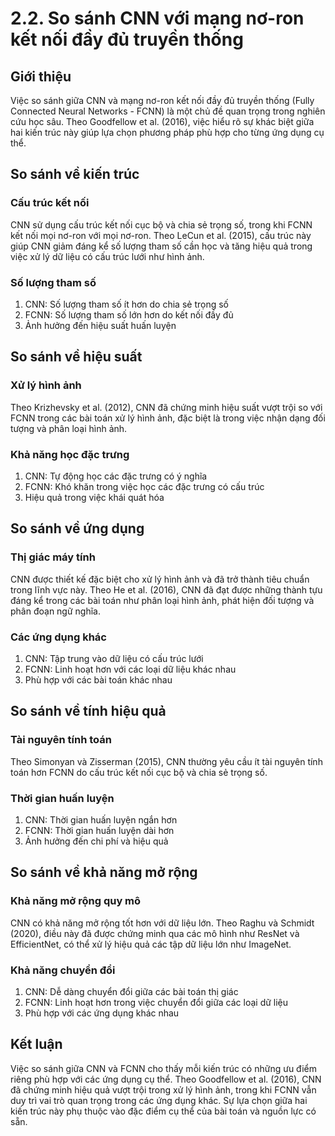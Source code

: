 # 2.2. So sánh CNN với mạng nơ-ron kết nối đầy đủ truyền thống

## Giới thiệu

Việc so sánh giữa CNN và mạng nơ-ron kết nối đầy đủ truyền thống (Fully Connected Neural Networks - FCNN) là một chủ đề quan trọng trong nghiên cứu học sâu. Theo Goodfellow et al. (2016), việc hiểu rõ sự khác biệt giữa hai kiến trúc này giúp lựa chọn phương pháp phù hợp cho từng ứng dụng cụ thể.

## So sánh về kiến trúc

### Cấu trúc kết nối

CNN sử dụng cấu trúc kết nối cục bộ và chia sẻ trọng số, trong khi FCNN kết nối mọi nơ-ron với mọi nơ-ron. Theo LeCun et al. (2015), cấu trúc này giúp CNN giảm đáng kể số lượng tham số cần học và tăng hiệu quả trong việc xử lý dữ liệu có cấu trúc lưới như hình ảnh.

### Số lượng tham số

1. CNN: Số lượng tham số ít hơn do chia sẻ trọng số
2. FCNN: Số lượng tham số lớn hơn do kết nối đầy đủ
3. Ảnh hưởng đến hiệu suất huấn luyện

## So sánh về hiệu suất

### Xử lý hình ảnh

Theo Krizhevsky et al. (2012), CNN đã chứng minh hiệu suất vượt trội so với FCNN trong các bài toán xử lý hình ảnh, đặc biệt là trong việc nhận dạng đối tượng và phân loại hình ảnh.

### Khả năng học đặc trưng

1. CNN: Tự động học các đặc trưng có ý nghĩa
2. FCNN: Khó khăn trong việc học các đặc trưng có cấu trúc
3. Hiệu quả trong việc khái quát hóa

## So sánh về ứng dụng

### Thị giác máy tính

CNN được thiết kế đặc biệt cho xử lý hình ảnh và đã trở thành tiêu chuẩn trong lĩnh vực này. Theo He et al. (2016), CNN đã đạt được những thành tựu đáng kể trong các bài toán như phân loại hình ảnh, phát hiện đối tượng và phân đoạn ngữ nghĩa.

### Các ứng dụng khác

1. CNN: Tập trung vào dữ liệu có cấu trúc lưới
2. FCNN: Linh hoạt hơn với các loại dữ liệu khác nhau
3. Phù hợp với các bài toán khác nhau

## So sánh về tính hiệu quả

### Tài nguyên tính toán

Theo Simonyan và Zisserman (2015), CNN thường yêu cầu ít tài nguyên tính toán hơn FCNN do cấu trúc kết nối cục bộ và chia sẻ trọng số.

### Thời gian huấn luyện

1. CNN: Thời gian huấn luyện ngắn hơn
2. FCNN: Thời gian huấn luyện dài hơn
3. Ảnh hưởng đến chi phí và hiệu quả

## So sánh về khả năng mở rộng

### Khả năng mở rộng quy mô

CNN có khả năng mở rộng tốt hơn với dữ liệu lớn. Theo Raghu và Schmidt (2020), điều này đã được chứng minh qua các mô hình như ResNet và EfficientNet, có thể xử lý hiệu quả các tập dữ liệu lớn như ImageNet.

### Khả năng chuyển đổi

1. CNN: Dễ dàng chuyển đổi giữa các bài toán thị giác
2. FCNN: Linh hoạt hơn trong việc chuyển đổi giữa các loại dữ liệu
3. Phù hợp với các ứng dụng khác nhau

## Kết luận

Việc so sánh giữa CNN và FCNN cho thấy mỗi kiến trúc có những ưu điểm riêng phù hợp với các ứng dụng cụ thể. Theo Goodfellow et al. (2016), CNN đã chứng minh hiệu quả vượt trội trong xử lý hình ảnh, trong khi FCNN vẫn duy trì vai trò quan trọng trong các ứng dụng khác. Sự lựa chọn giữa hai kiến trúc này phụ thuộc vào đặc điểm cụ thể của bài toán và nguồn lực có sẵn.
